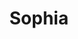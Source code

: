 ---
title: Sophia
artigo: a
picture: /images/s/Sophia.jpg
background: /images/fundos/Bolas.jpg
style: style-verde1
description: Significado do nome Sophia
full-description: Sophia é um nome de origem grega e seu sentido é literal:sabedoria. E como não poderia ser diferente, reflete uma pessoa que gosta de pensar, questionar, filosofar! Então, se a sua pequena Sophia vive no mundo da lua, pensa que sabe tudo e vive questionando sobre as coisas, saiba que a culpa pode ser do nome que você escolheu!


---